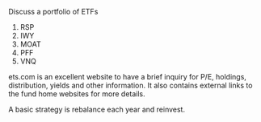 Discuss a portfolio of ETFs

1. RSP
2. IWY
3. MOAT
4. PFF
5. VNQ

ets.com is an excellent website to have a brief inquiry for P/E, holdings, distribution, yields and other information. It also contains external links to the fund home websites for more details.

A basic strategy is rebalance each year and reinvest.